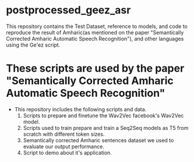 # postprocessed_geez_asr

This repository contains the Test Dataset, reference to models, and code to reproduce the result of Amharic(as mentioned on the paper "Semantically Corrected Amharic Automatic
Speech Recognition"), and other languages using the Ge'ez script.

# These scripts are used by the paper "Semantically Corrected Amharic Automatic Speech Recognition"

- This repository includes the following scripts and data.
    1. Scripts to prepare and finetune the Wav2Vec facebook's Wav2Vec model.
    2. Scripts used to train prepare and train a Seq2Seq models as T5 from scratch with different token sizes.
    3. Semantically corrected Amharic sentences dataset we used to evaluate our output performance.
    4. Script to demo about it's application.
